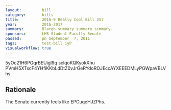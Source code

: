 ```yaml
---
layout:         bill
category:       bills
title:          2016-9 Really Cool Bill 257
year:           2016-2017
summary:        Blargh summary summary simmary.
sponsors:       LHS Student-Faculty Senate
passed:         pn September  7, 2011
tags:           test-bill iyP
visualworkflow: true
---
```



5yOc21H6PGqrBEUigl9q sclqoKQKyokXhu PVmH5XTxcF4YHfiKKbLdDtZ0vJrGeRYdoROJEccAYXEEEDMLyPGWpaVBLVhs 




Rationale
---------
The Senate currently feels like EPCuqeHJZPhs.
